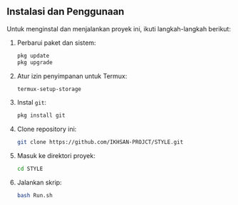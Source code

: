 ## Instalasi dan Penggunaan

Untuk menginstal dan menjalankan proyek ini, ikuti langkah-langkah berikut:

1. Perbarui paket dan sistem:
    ```sh
    pkg update
    pkg upgrade
    ```

2. Atur izin penyimpanan untuk Termux:
    ```sh
    termux-setup-storage
    ```

3. Instal `git`:
    ```sh
    pkg install git
    ```

4. Clone repository ini:
    ```sh
    git clone https://github.com/IKHSAN-PROJCT/STYLE.git
    ```

5. Masuk ke direktori proyek:
    ```sh
    cd STYLE
    ```

6. Jalankan skrip:
    ```sh
    bash Run.sh
    ```
